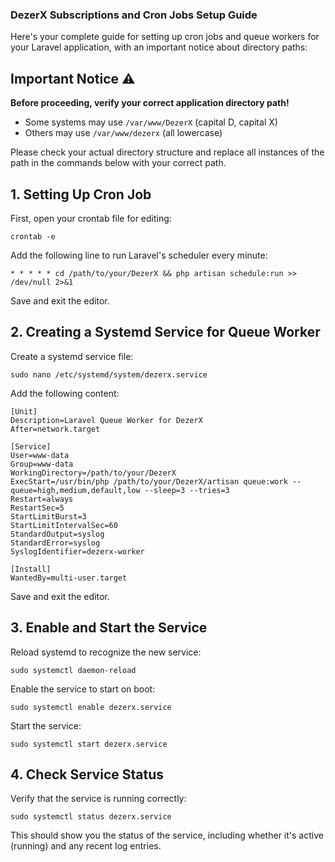 ### DezerX Subscriptions and Cron Jobs Setup Guide

Here's your complete guide for setting up cron jobs and queue workers for your Laravel application, with an important notice about directory paths:

## Important Notice ⚠️

**Before proceeding, verify your correct application directory path!**

- Some systems may use `/var/www/DezerX` (capital D, capital X)
- Others may use `/var/www/dezerx` (all lowercase)


Please check your actual directory structure and replace all instances of the path in the commands below with your correct path.

## 1. Setting Up Cron Job

First, open your crontab file for editing:

```shellscript
crontab -e
```

Add the following line to run Laravel's scheduler every minute:

```shellscript
* * * * * cd /path/to/your/DezerX && php artisan schedule:run >> /dev/null 2>&1
```

Save and exit the editor.

## 2. Creating a Systemd Service for Queue Worker

Create a systemd service file:

```shellscript
sudo nano /etc/systemd/system/dezerx.service
```

Add the following content:

```plaintext
[Unit]
Description=Laravel Queue Worker for DezerX
After=network.target

[Service]
User=www-data
Group=www-data
WorkingDirectory=/path/to/your/DezerX
ExecStart=/usr/bin/php /path/to/your/DezerX/artisan queue:work --queue=high,medium,default,low --sleep=3 --tries=3 
Restart=always
RestartSec=5
StartLimitBurst=3
StartLimitIntervalSec=60
StandardOutput=syslog
StandardError=syslog
SyslogIdentifier=dezerx-worker

[Install]
WantedBy=multi-user.target
```

Save and exit the editor.

## 3. Enable and Start the Service

Reload systemd to recognize the new service:

```shellscript
sudo systemctl daemon-reload
```

Enable the service to start on boot:

```shellscript
sudo systemctl enable dezerx.service
```

Start the service:

```shellscript
sudo systemctl start dezerx.service
```

## 4. Check Service Status

Verify that the service is running correctly:

```shellscript
sudo systemctl status dezerx.service
```

This should show you the status of the service, including whether it's active (running) and any recent log entries.

